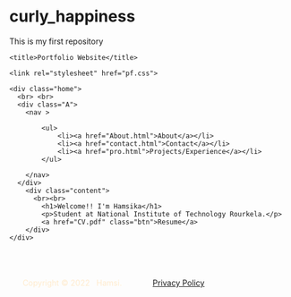 # curly_happiness
This is my first repository
<!DOCTYPE html>
<html >
<head>
    
    <title>Portfolio Website</title>
    
    <link rel="stylesheet" href="pf.css">
</head>
<body>

    <div class="home">
      <br> <br> 
      <div class="A">
        <nav >
           
            <ul>
                <li><a href="About.html">About</a></li>
                <li><a href="contact.html">Contact</a></li>
                <li><a href="pro.html">Projects/Experience</a></li>
            </ul>
           
        </nav>
      </div>
        <div class="content">
          <br><br>
            <h1>Welcome!! I'm Hamsika</h1>
            <p>Student at National Institute of Technology Rourkela.</p>
            <a href="CV.pdf" class="btn">Resume</a>
        </div>
    </div>

</body>
<footer class="footer">       
  <div class="inner">
     <p style="color:blanchedalmond">
        <br>
        <br>
        <br>
        &nbsp &nbsp &nbsp Copyright &#169; 2022 &nbsp Hamsi. &nbsp &nbsp &nbsp &nbsp &nbsp &nbsp &nbsp<a href="">Privacy Policy</a>
        <br>
        <br>
     </p>
</div>
</footer>
</html>
